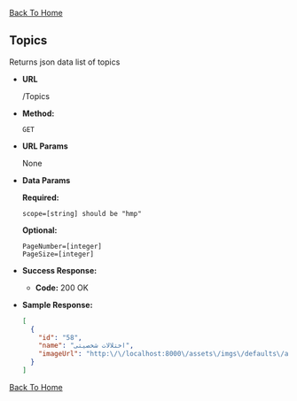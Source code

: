 [Back To Home](/)

**Topics**
----
  Returns json data list of topics

* **URL**

  /Topics

* **Method:**

  `GET`

* **URL Params**

  None

*  **Data Params**

   **Required:**
 
   `scope=[string] should be "hmp"`

   **Optional:**
 
   `PageNumber=[integer]` <br>
   `PageSize=[integer]`

* **Success Response:**

  * **Code:** 200 OK

* **Sample Response:**

  ```json
  [
    {
      "id": "58",
      "name": "اختلالات شخصیتی",
      "imageUrl": "http:\/\/localhost:8000\/assets\/imgs\/defaults\/avatar.png"
    }
  ]
  ```

[Back To Home](/)